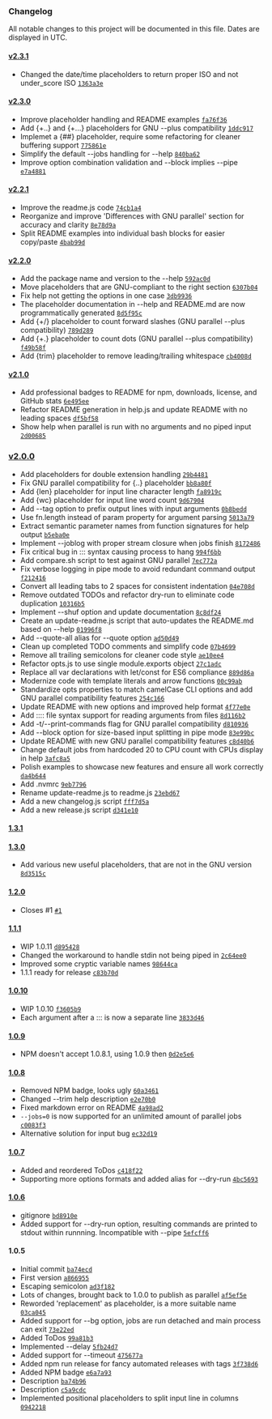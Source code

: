 ### Changelog

All notable changes to this project will be documented in this file. Dates are displayed in UTC.

#### [v2.3.1](https://github.com/flesler/parallel/compare/v2.3.0...v2.3.1)

- Changed the date/time placeholders to return proper ISO and not under_score ISO [`1363a3e`](https://github.com/flesler/parallel/commit/1363a3ed91270480906aedc820207da367104304)

#### [v2.3.0](https://github.com/flesler/parallel/compare/v2.2.1...v2.3.0)

- Improve placeholder handling and README examples [`fa76f36`](https://github.com/flesler/parallel/commit/fa76f367f61d3666737640f2ae3250590969f9aa)
- Add {+..} and {+...} placeholders for GNU --plus compatibility [`1ddc917`](https://github.com/flesler/parallel/commit/1ddc91777b5d8be9798a7d37d91d3c7f7d73d972)
- Implemet a {##} placeholder, require some refactoring for cleaner buffering support [`775861e`](https://github.com/flesler/parallel/commit/775861e8de2287e435bd43491d8fd2f9940717e3)
- Simplify the default --jobs handling for --help [`840ba62`](https://github.com/flesler/parallel/commit/840ba624438a92b3dddcafe1ba7c1b18a9650890)
- Improve option combination validation and --block implies --pipe [`e7a4881`](https://github.com/flesler/parallel/commit/e7a4881c7e48007d1dc98720ce87bd6bbcb6c16f)

#### [v2.2.1](https://github.com/flesler/parallel/compare/v2.2.0...v2.2.1)

- Improve the readme.js code [`74cb1a4`](https://github.com/flesler/parallel/commit/74cb1a46e8123c59cdc76a6818d64502545db6df)
- Reorganize and improve 'Differences with GNU parallel' section for accuracy and clarity [`8e78d9a`](https://github.com/flesler/parallel/commit/8e78d9ab3d2930b29116cc9ad9103ed30563daaf)
- Split README examples into individual bash blocks for easier copy/paste [`4bab99d`](https://github.com/flesler/parallel/commit/4bab99d32bd67dbe9ffd1e4e57278157277f4a3f)

#### [v2.2.0](https://github.com/flesler/parallel/compare/v2.1.0...v2.2.0)

- Add the package name and version to the --help [`592ac0d`](https://github.com/flesler/parallel/commit/592ac0d6f9861511de60c4fbe0b87f3c61bf8543)
- Move placeholders that are GNU-compliant to the right section [`6307b04`](https://github.com/flesler/parallel/commit/6307b049c850ed0725d08c0009c1977bcd3e5874)
- Fix help not getting the options in one case [`3db9936`](https://github.com/flesler/parallel/commit/3db9936faee86e43ed93ba4829f2f01837ea4f52)
- The placeholder documentation in --help and README.md are now programmatically generated [`8d5f95c`](https://github.com/flesler/parallel/commit/8d5f95cc81e29c4edafd5f8de6f972254d39a038)
- Add {+/} placeholder to count forward slashes (GNU parallel --plus compatibility) [`789d289`](https://github.com/flesler/parallel/commit/789d2897d985c10ff2c88023d19926623ab13455)
- Add {+.} placeholder to count dots (GNU parallel --plus compatibility) [`f49b58f`](https://github.com/flesler/parallel/commit/f49b58fc9a92c00f31068fee629784f631d42a96)
- Add {trim} placeholder to remove leading/trailing whitespace [`cb4008d`](https://github.com/flesler/parallel/commit/cb4008d40e378267ae5fe9741518b46ad0234123)

#### [v2.1.0](https://github.com/flesler/parallel/compare/v2.0.0...v2.1.0)

- Add professional badges to README for npm, downloads, license, and GitHub stats [`6e495ee`](https://github.com/flesler/parallel/commit/6e495ee62398731fd624a41d26547237e4e0ae33)
- Refactor README generation in help.js and update README with no leading spaces [`df5bf58`](https://github.com/flesler/parallel/commit/df5bf5825e65e738cf42f16d69db9b6236f23186)
- Show help when parallel is run with no arguments and no piped input [`2d00685`](https://github.com/flesler/parallel/commit/2d00685fcc05dbc19043a5366a6ea25722343280)

### [v2.0.0](https://github.com/flesler/parallel/compare/1.3.1...v2.0.0)

- Add placeholders for double extension handling [`29b4481`](https://github.com/flesler/parallel/commit/29b44819835ead96f3677f91229e5bbc5fcf0e69)
- Fix GNU parallel compatibility for {..} placeholder [`bb8a80f`](https://github.com/flesler/parallel/commit/bb8a80fd272976ed56ca75b24f926f958f2bdefe)
- Add {len} placeholder for input line character length [`fa8919c`](https://github.com/flesler/parallel/commit/fa8919c99c8319c7d6141117443e79c8a81ceed0)
- Add {wc} placeholder for input line word count [`9d67904`](https://github.com/flesler/parallel/commit/9d67904d65e8c364fd3b2709ef3235cdaf846fc9)
- Add --tag option to prefix output lines with input arguments [`0b8bedd`](https://github.com/flesler/parallel/commit/0b8bedd0f4a08e8efa1e7f0af424521de533c978)
- Use fn.length instead of param property for argument parsing [`5013a79`](https://github.com/flesler/parallel/commit/5013a798f8a01d898d1868abd47aa4fcefbdf736)
- Extract semantic parameter names from function signatures for help output [`b5eba0e`](https://github.com/flesler/parallel/commit/b5eba0e4424f06f87f26535e2cfdf5ceed39702f)
- Implement --joblog with proper stream closure when jobs finish [`8172486`](https://github.com/flesler/parallel/commit/8172486a3dfd819ce45c5b7f25386b80c254a9aa)
- Fix critical bug in ::: syntax causing process to hang [`994f6bb`](https://github.com/flesler/parallel/commit/994f6bb790ff2639f21a6f855dfa040df6051ac3)
- Add compare.sh script to test against GNU parallel [`7ec772a`](https://github.com/flesler/parallel/commit/7ec772af16ff5fb3f4149951aba1fda3bd747f32)
- Fix verbose logging in pipe mode to avoid redundant command output [`f212416`](https://github.com/flesler/parallel/commit/f212416ff2d4b109e324e7995b2a0aa89264826c)
- Convert all leading tabs to 2 spaces for consistent indentation [`04e708d`](https://github.com/flesler/parallel/commit/04e708de31373b1a71d2522504824443433011d6)
- Remove outdated TODOs and refactor dry-run to eliminate code duplication [`10316b5`](https://github.com/flesler/parallel/commit/10316b5975bab500071c8fd78450e04be7ae5d35)
- Implement --shuf option and update documentation [`8c8df24`](https://github.com/flesler/parallel/commit/8c8df247fccc5fb183e26d28040f037b45fcfc64)
- Create an update-readme.js script that auto-updates the README.md based on --help [`01996f8`](https://github.com/flesler/parallel/commit/01996f85ca341d8a0175dc6bad587920a3fefd1f)
- Add --quote-all alias for --quote option [`ad50d49`](https://github.com/flesler/parallel/commit/ad50d49ed6a65ac13fea5bd767edba7e0d7d0238)
- Clean up completed TODO comments and simplify code [`07b4699`](https://github.com/flesler/parallel/commit/07b469926e4fe2a4326a6989809286daab6aee9e)
- Remove all trailing semicolons for cleaner code style [`ae10ee4`](https://github.com/flesler/parallel/commit/ae10ee4eee53c782a89be2849ccbc4b2cc926436)
- Refactor opts.js to use single module.exports object [`27c1adc`](https://github.com/flesler/parallel/commit/27c1adcd49669f12eefc442d00c96a6a883f95f0)
- Replace all var declarations with let/const for ES6 compliance [`889d86a`](https://github.com/flesler/parallel/commit/889d86a808066656078675b02b2d57644bc27842)
- Modernize code with template literals and arrow functions [`00c99ab`](https://github.com/flesler/parallel/commit/00c99ab13c5fd72f5695648d81a9687ed5f2e07c)
- Standardize opts properties to match camelCase CLI options and add GNU parallel compatibility features [`254c166`](https://github.com/flesler/parallel/commit/254c16642a9876cd903ff9b02b2199175d8b3ba1)
- Update README with new options and improved help format [`4f77e0e`](https://github.com/flesler/parallel/commit/4f77e0ee330b18eac867d830b160dad2ade7dba6)
- Add :::: file syntax support for reading arguments from files [`8d116b2`](https://github.com/flesler/parallel/commit/8d116b21a66c6022c3c96ef2440a198e48f26df8)
- Add -t/--print-commands flag for GNU parallel compatibility [`d810936`](https://github.com/flesler/parallel/commit/d810936cb97da4201f418167958063f34729c49d)
- Add --block option for size-based input splitting in pipe mode [`83e99bc`](https://github.com/flesler/parallel/commit/83e99bc2f4dc40f07d39eee45226536a88847394)
- Update README with new GNU parallel compatibility features [`c8d40b6`](https://github.com/flesler/parallel/commit/c8d40b6c4cdcea46666ac661c107c326d3ad693e)
- Change default jobs from hardcoded 20 to CPU count with CPUs display in help [`3afc8a5`](https://github.com/flesler/parallel/commit/3afc8a554c212b7f051dd8d111ee5515fb06e4e3)
- Polish examples to showcase new features and ensure all work correctly [`da4b644`](https://github.com/flesler/parallel/commit/da4b644bc1ff590d0ebc5b03fe61f87dae10ca46)
- Add .nvmrc [`9eb7796`](https://github.com/flesler/parallel/commit/9eb7796f5b557a707b49c94a4c1e37ae10c9bafb)
- Rename update-readme.js to readme.js [`23ebd67`](https://github.com/flesler/parallel/commit/23ebd677ebf5091eb7ae0a833381ce3cd73ba6b2)
- Add a new changelog.js script [`fff7d5a`](https://github.com/flesler/parallel/commit/fff7d5aecd8cd00fd991ff0abdd411a3988a1b6a)
- Add a new release.js script [`d341e10`](https://github.com/flesler/parallel/commit/d341e10c892bf21bd2f38fd7c0b4b9508394a55d)

#### [1.3.1](https://github.com/flesler/parallel/compare/1.3.0...1.3.1)

#### [1.3.0](https://github.com/flesler/parallel/compare/1.2.0...1.3.0)

- Add various new useful placeholders, that are not in the GNU version [`8d3515c`](https://github.com/flesler/parallel/commit/8d3515ca91b7d2f14eb3369c6c717003289aa3c7)

#### [1.2.0](https://github.com/flesler/parallel/compare/1.1.1...1.2.0)

- Closes #1 [`#1`](https://github.com/flesler/parallel/issues/1)

#### [1.1.1](https://github.com/flesler/parallel/compare/1.0.10...1.1.1)

- WIP 1.0.11 [`d895428`](https://github.com/flesler/parallel/commit/d895428e187f49c472e6fdcafeb74596a1c6753d)
- Changed the workaround to handle stdin not being piped in [`2c64ee0`](https://github.com/flesler/parallel/commit/2c64ee0bbec45f8e39bbe882fa8ccbe9d3711983)
- Improved some cryptic variable names [`98644ca`](https://github.com/flesler/parallel/commit/98644ca552b7ceff486be5142103c0fc4f6eee7c)
- 1.1.1 ready for release [`c83b70d`](https://github.com/flesler/parallel/commit/c83b70de221b169796cdf44fd7751fe2ffcd10fd)

#### [1.0.10](https://github.com/flesler/parallel/compare/1.0.9...1.0.10)

- WIP 1.0.10 [`f3605b9`](https://github.com/flesler/parallel/commit/f3605b9e3d7f1dd07239c3f94f903e21e9acbe73)
- Each argument after a ::: is now a separate line [`3833d46`](https://github.com/flesler/parallel/commit/3833d46a6fbb903b2662f66e6930439f200d968e)

#### [1.0.9](https://github.com/flesler/parallel/compare/1.0.8...1.0.9)

- NPM doesn't accept 1.0.8.1, using 1.0.9 then [`0d2e5e6`](https://github.com/flesler/parallel/commit/0d2e5e6174390b24bc3d33c85bad569a038e1013)

#### [1.0.8](https://github.com/flesler/parallel/compare/1.0.7...1.0.8)

- Removed NPM badge, looks ugly [`60a3461`](https://github.com/flesler/parallel/commit/60a3461f0736d524caab986cbc258836290f59bc)
- Changed --trim help description [`e2e70b0`](https://github.com/flesler/parallel/commit/e2e70b08e675a39b5163eeb79610f293f7a1f505)
- Fixed markdown error on README [`4a98ad2`](https://github.com/flesler/parallel/commit/4a98ad2f66b6e1c5a1ad153423bea14a56abbbe0)
- `--jobs=0` is now supported for an unlimited amount of parallel jobs [`c0083f3`](https://github.com/flesler/parallel/commit/c0083f34d733d294e63f9885da7b5668ed4c0803)
- Alternative solution for input bug [`ec32d19`](https://github.com/flesler/parallel/commit/ec32d197ded48168b3b4384869db2dd5e1620d55)

#### [1.0.7](https://github.com/flesler/parallel/compare/1.0.6...1.0.7)

- Added and reordered ToDos [`c418f22`](https://github.com/flesler/parallel/commit/c418f22e42f6d73e79c33e81a8c176d7470a8899)
- Supporting more options formats and added alias for --dry-run [`4bc5693`](https://github.com/flesler/parallel/commit/4bc56938a6e128ec2fdde2ffd8af491f89c6f62f)

#### [1.0.6](https://github.com/flesler/parallel/compare/1.0.5...1.0.6)

- gitignore [`bd8910e`](https://github.com/flesler/parallel/commit/bd8910ec10d600cece8183ff5a22877dca102326)
- Added support for --dry-run option, resulting commands are printed to stdout within runnning. Incompatible with --pipe [`5efcff6`](https://github.com/flesler/parallel/commit/5efcff6f0a016173ac00efc87a34a43bbbd96526)

#### 1.0.5

- Initial commit [`ba74ecd`](https://github.com/flesler/parallel/commit/ba74ecd9200a637d2fc098ab9bfe7234a2141a4d)
- First version [`a866955`](https://github.com/flesler/parallel/commit/a866955338c95c11274a7d35a01062962fe918b5)
- Escaping semicolon [`ad3f182`](https://github.com/flesler/parallel/commit/ad3f182193eb365edecb0b9dcedef1738e04c065)
- Lots of changes, brought back to 1.0.0 to publish as parallel [`af5ef5e`](https://github.com/flesler/parallel/commit/af5ef5e21065b409fb6f5f07424a273c146ec9ac)
- Reworded 'replacement' as placeholder, is a more suitable name [`03ca045`](https://github.com/flesler/parallel/commit/03ca0455ed0b7d71f8af3cbd8e0627afa7bcf63c)
- Added support for --bg option, jobs are run detached and main process can exit [`73e22ed`](https://github.com/flesler/parallel/commit/73e22ed9d18df52165afd37547bef7f208677d6d)
- Added ToDos [`99a81b3`](https://github.com/flesler/parallel/commit/99a81b3717df0f40e0003386a75f6ed86a726fab)
- Implemented --delay [`5fb24d7`](https://github.com/flesler/parallel/commit/5fb24d7d14a83be8308df8ed86bce3c45b9b4c41)
- Added support for --timeout [`475677a`](https://github.com/flesler/parallel/commit/475677a5926ee140e1436c49709b62e7c20fbaef)
- Added npm run release for fancy automated releases with tags [`3f738d6`](https://github.com/flesler/parallel/commit/3f738d6ba7bc8b74cc117ccc788e6ef064bcf968)
- Added NPM badge [`e6a7a93`](https://github.com/flesler/parallel/commit/e6a7a930e65d55040f2543459b84d0252e7c276f)
- Description [`ba74b96`](https://github.com/flesler/parallel/commit/ba74b9670adcb24aa2989b7bf9ad58c400dde8d6)
- Description [`c5a9cdc`](https://github.com/flesler/parallel/commit/c5a9cdcf2b8942aed3a20d316e9dcba66d4760af)
- Implemented positional placeholders to split input line in columns [`0942218`](https://github.com/flesler/parallel/commit/09422183e27ba72992c4956ca5010581ada45022)
